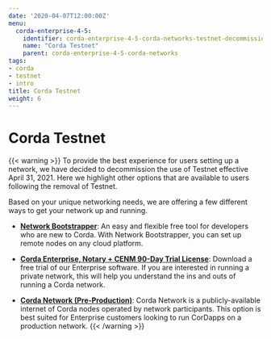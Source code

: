 ```yaml
---
date: '2020-04-07T12:00:00Z'
menu:
  corda-enterprise-4-5:
    identifier: corda-enterprise-4-5-corda-networks-testnet-decommission
    name: "Corda Testnet"
    parent: corda-enterprise-4-5-corda-networks
tags:
- corda
- testnet
- intro
title: Corda Testnet
weight: 6
---
```


# Corda Testnet

{{< warning >}}
To provide the best experience for users setting up a network, we have decided to decommission the use of Testnet effective April 31, 2021. Here we highlight other options that are available to users following the removal of Testnet.

Based on your unique networking needs, we are offering a few different ways to get your network up and running.

* [**Network Bootstrapper**](../network-bootstrapper.md): An easy and flexible free tool for developers who are new to Corda. With Network Bootstrapper, you can set up remote nodes on any cloud platform.

* [**Corda Enterprise, Notary + CENM 90-Day Trial License**](https://customerhub.r3.com/s/sign-up): Download a free trial of our Enterprise software. If you are interested in running a private network, this will help you understand the ins and outs of running a Corda network.

* [**Corda Network (Pre-Production)**](https://corda.network/): Corda Network is a publicly-available internet of Corda nodes operated by network participants. This option is best suited for Enterprise customers looking to run CorDapps on a production network.
{{< /warning >}}
